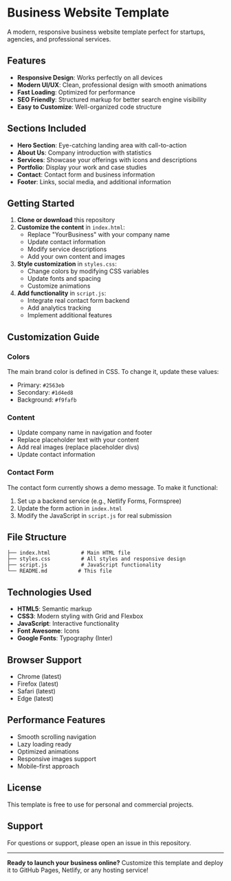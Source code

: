# Business Website Template

A modern, responsive business website template perfect for startups, agencies, and professional services.

## Features

- **Responsive Design**: Works perfectly on all devices
- **Modern UI/UX**: Clean, professional design with smooth animations
- **Fast Loading**: Optimized for performance
- **SEO Friendly**: Structured markup for better search engine visibility
- **Easy to Customize**: Well-organized code structure

## Sections Included

- **Hero Section**: Eye-catching landing area with call-to-action
- **About Us**: Company introduction with statistics
- **Services**: Showcase your offerings with icons and descriptions
- **Portfolio**: Display your work and case studies
- **Contact**: Contact form and business information
- **Footer**: Links, social media, and additional information

## Getting Started

1. **Clone or download** this repository
2. **Customize the content** in `index.html`:
   - Replace "YourBusiness" with your company name
   - Update contact information
   - Modify service descriptions
   - Add your own content and images
3. **Style customization** in `styles.css`:
   - Change colors by modifying CSS variables
   - Update fonts and spacing
   - Customize animations
4. **Add functionality** in `script.js`:
   - Integrate real contact form backend
   - Add analytics tracking
   - Implement additional features

## Customization Guide

### Colors
The main brand color is defined in CSS. To change it, update these values:
- Primary: `#2563eb`
- Secondary: `#1d4ed8`
- Background: `#f9fafb`

### Content
- Update company name in navigation and footer
- Replace placeholder text with your content
- Add real images (replace placeholder divs)
- Update contact information

### Contact Form
The contact form currently shows a demo message. To make it functional:
1. Set up a backend service (e.g., Netlify Forms, Formspree)
2. Update the form action in `index.html`
3. Modify the JavaScript in `script.js` for real submission

## File Structure

```
├── index.html          # Main HTML file
├── styles.css          # All styles and responsive design
├── script.js           # JavaScript functionality
└── README.md          # This file
```

## Technologies Used

- **HTML5**: Semantic markup
- **CSS3**: Modern styling with Grid and Flexbox
- **JavaScript**: Interactive functionality
- **Font Awesome**: Icons
- **Google Fonts**: Typography (Inter)

## Browser Support

- Chrome (latest)
- Firefox (latest)
- Safari (latest)
- Edge (latest)

## Performance Features

- Smooth scrolling navigation
- Lazy loading ready
- Optimized animations
- Responsive images support
- Mobile-first approach

## License

This template is free to use for personal and commercial projects.

## Support

For questions or support, please open an issue in this repository.

---

**Ready to launch your business online?** Customize this template and deploy it to GitHub Pages, Netlify, or any hosting service!